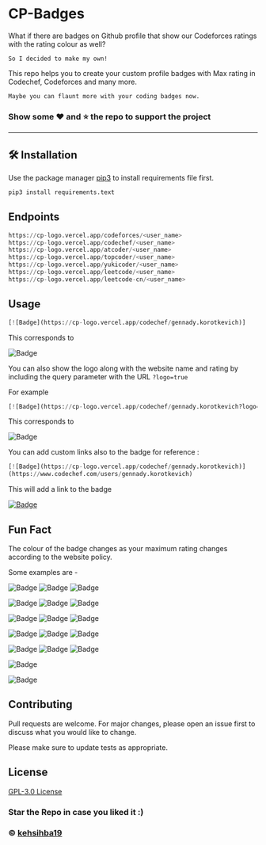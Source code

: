 # CP-Badges

What if there are badges on Github profile that show our Codeforces ratings with the rating colour as well?

`So I decided to make my own!`

This repo helps you to create your custom profile badges with Max rating in Codechef, Codeforces and many more.

`Maybe you can flaunt more with your coding badges now.`

### Show some :heart: and :star: the repo to support the project

---

## 🛠 Installation

Use the package manager [pip3](https://pip.pypa.io/en/stable/) to install requirements file first.

```bash
pip3 install requirements.text
```

## Endpoints

```python
https://cp-logo.vercel.app/codeforces/<user_name>
https://cp-logo.vercel.app/codechef/<user_name>
https://cp-logo.vercel.app/atcoder/<user_name>
https://cp-logo.vercel.app/topcoder/<user_name>
https://cp-logo.vercel.app/yukicoder/<user_name>
https://cp-logo.vercel.app/leetcode/<user_name>
https://cp-logo.vercel.app/leetcode-cn/<user_name>
```

## Usage

```python
[![Badge](https://cp-logo.vercel.app/codechef/gennady.korotkevich)]
```

This corresponds to

![Badge](https://cp-logo.vercel.app/codechef/gennady.korotkevich)

You can also show the logo along with the website name and rating by including the query parameter with the URL `?logo=true`

For example
```python
[![Badge](https://cp-logo.vercel.app/codechef/gennady.korotkevich?logo=true)]
```


This corresponds to

![Badge](https://cp-logo.vercel.app/codechef/gennady.korotkevich?logo=true)


You can add custom links also to the badge for reference :

```python
[![Badge](https://cp-logo.vercel.app/codechef/gennady.korotkevich)]
(https://www.codechef.com/users/gennady.korotkevich)
```

This will add a link to the badge

[![Badge](https://cp-logo.vercel.app/codechef/gennady.korotkevich)](https://www.codechef.com/users/gennady.korotkevich)

## Fun Fact

The colour of the badge changes as your maximum rating changes according to the website policy.

Some examples are -

![Badge](https://cp-logo.vercel.app/atcoder/tourist)
![Badge](https://cp-logo.vercel.app/codeforces/sladkayaKlubnichka)
![Badge](https://cp-logo.vercel.app/atcoder/sansen)

![Badge](https://cp-logo.vercel.app/codeforces/ujjawalrana001)
![Badge](https://cp-logo.vercel.app/atcoder/kehsihba)
![Badge](https://cp-logo.vercel.app/codeforces/errichto)

![Badge](https://cp-logo.vercel.app/atcoder/anzuof)
![Badge](https://cp-logo.vercel.app/codeforces/abhishek.kehsihba)
![Badge](https://cp-logo.vercel.app/atcoder/zhouzhendong)

![Badge](https://cp-logo.vercel.app/yukicoder/hos.lyric)
![Badge](https://cp-logo.vercel.app/yukicoder/ganariya)
![Badge](https://cp-logo.vercel.app/yukicoder/imulan)

![Badge](https://cp-logo.vercel.app/topcoder/AmAtUrECoDeR)
![Badge](https://cp-logo.vercel.app/topcoder/tourist)
![Badge](https://cp-logo.vercel.app/topcoder/forgotter)

![Badge](https://cp-logo.vercel.app/leetcode/Errichto)

![Badge](https://cp-logo.vercel.app/leetcode-cn/bitethed4t)

## Contributing

Pull requests are welcome. For major changes, please open an issue first to discuss what you would like to change.

Please make sure to update tests as appropriate.

## License

[GPL-3.0 License](https://choosealicense.com/licenses/mit/)

### Star the Repo in case you liked it :)

### © [kehsihba19](https://bit.ly/kehsihba19)
